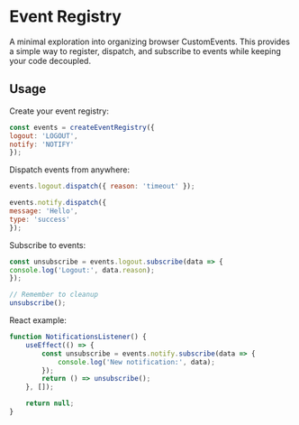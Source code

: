 # Event Registry

A minimal exploration into organizing browser CustomEvents. This provides a simple way to register, dispatch, and subscribe to events while keeping your code decoupled.

## Usage

Create your event registry:

```javascript
const events = createEventRegistry({
logout: 'LOGOUT',
notify: 'NOTIFY'
});
```
Dispatch events from anywhere:
```javascript
events.logout.dispatch({ reason: 'timeout' });

events.notify.dispatch({
message: 'Hello',
type: 'success'
});
```
Subscribe to events:
```javascript
const unsubscribe = events.logout.subscribe(data => {
console.log('Logout:', data.reason);
});

// Remember to cleanup
unsubscribe();
```

React example:
```javascript
function NotificationsListener() {
    useEffect(() => {
        const unsubscribe = events.notify.subscribe(data => {
            console.log('New notification:', data);
        });
        return () => unsubscribe();
    }, []);

    return null;
}
```
